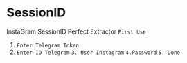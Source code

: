 # SessionID
InstaGram SessionID Perfect Extractor 
```First Use```
1. ```Enter Telegram Token```
2. ```Enter ID Telegram```
   ```3. User Instagram```
   ```4.Password```
   ```5. Done```
   
